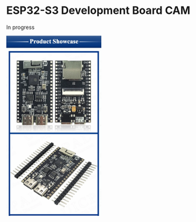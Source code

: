 # ESP32-S3 Development Board CAM

In progress

<img src="S9a29fb4b51f344d880d455deb28844acy.webp" width=50% height=50%>

